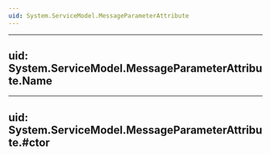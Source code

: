 ```yaml
---
uid: System.ServiceModel.MessageParameterAttribute
---
```


---
uid: System.ServiceModel.MessageParameterAttribute.Name
---

---
uid: System.ServiceModel.MessageParameterAttribute.#ctor
---
